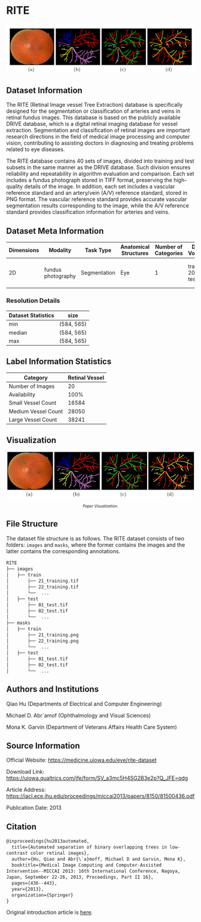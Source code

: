# RITE

<div align="center">
    <a href="https://github.com/openmedlab/"><img width="700px" height="auto" src="appendix/RITE_0.png"></a>
</div>
<p style="text-align:center;font-size:10px;"><em></em></p>

## Dataset Information

The RITE (Retinal Image vessel Tree Extraction) database is specifically designed for the segmentation or classification of arteries and veins in retinal fundus images. This database is based on the publicly available DRIVE database, which is a digital retinal imaging database for vessel extraction. Segmentation and classification of retinal images are important research directions in the field of medical image processing and computer vision, contributing to assisting doctors in diagnosing and treating problems related to eye diseases.

The RITE database contains 40 sets of images, divided into training and test subsets in the same manner as the DRIVE database. Such division ensures reliability and repeatability in algorithm evaluation and comparison. Each set includes a fundus photograph stored in TIFF format, preserving the high-quality details of the image. In addition, each set includes a vascular reference standard and an artery/vein (A/V) reference standard, stored in PNG format. The vascular reference standard provides accurate vascular segmentation results corresponding to the image, while the A/V reference standard provides classification information for arteries and veins.

## Dataset Meta Information

| Dimensions | Modality | Task Type     | Anatomical Structures | Number of Categories | Data Volume                     | File Format |
|------------|----------|---------------|-----------------------|----------------------|---------------------------------|-------------|
| 2D         | fundus photography   | Segmentation  | Eye             | 1                    | train: 20, test: 20 | image：tiff, label：png         |


### Resolution Details

| Dataset Statistics | size        |
|--------------------|-------------|
| min                | (584, 565)  |
| median             | (584, 565)  |
| max                | (584, 565)  |

## Label Information Statistics

| Category          | Retinal Vessel |
|-------------------|----------------|
| Number of Images  | 20             |
| Availability      | 100%           |
| Small Vessel Count| 16584          |
| Medium Vessel Count| 28050          |
| Large Vessel Count| 38241          |

## Visualization

<div align="center">
    <a href="https://github.com/openmedlab/"><img width="700px" height="auto" src="appendix/RITE_1.webp"></a>
</div>
<p style="text-align:center;font-size:10px;"><em> Paper Visualization.</em></p>

## File Structure

The dataset file structure is as follows. The RITE dataset consists of two folders: `images` and `masks`, where the former contains the images and the latter contains the corresponding annotations.

``` 
RITE         
├── images            
│   ├── train
│       ├── 21_training.tif
│       ├── 22_training.tif
│       └──  ...
│   ├── test
│       ├── 01_test.tif
│       ├── 02_test.tif
│       └──  ...
├── masks            
│   ├── train
│       ├── 21_training.png
│       ├── 22_training.png
│       └──  ...
│   ├── test
│       ├── 01_test.tif
│       ├── 02_test.tif
│       └──  ...
```

## Authors and Institutions

Qiao Hu (Departments of Electrical and Computer Engineering)

Michael D. Abr`amof (Ophthalmology and Visual Sciences)

Mona K. Garvin (Department of Veterans Affairs Health Care System)


## Source Information

Official Website: https://medicine.uiowa.edu/eye/rite-dataset

Download Link: https://uiowa.qualtrics.com/jfe/form/SV_a3mc5H4SG2B3e2p?Q_JFE=qdg

Article Address: https://iacl.ece.jhu.edu/proceedings/miccai2013/papers/8150/81500436.pdf

Publication Date: 2013

## Citation

``` 
@inproceedings{hu2013automated,
  title={Automated separation of binary overlapping trees in low-contrast color retinal images},
  author={Hu, Qiao and Abr{\`a}moff, Michael D and Garvin, Mona K},
  booktitle={Medical Image Computing and Computer-Assisted Intervention--MICCAI 2013: 16th International Conference, Nagoya, Japan, September 22-26, 2013, Proceedings, Part II 16},
  pages={436--443},
  year={2013},
  organization={Springer}
}
```

Original introduction article is [here](https://zhuanlan.zhihu.com/p/678792639).